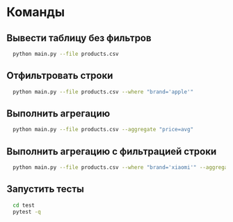 # Команды
## Вывести таблицу без фильтров

```bash
  python main.py --file products.csv
```
## Отфильтровать строки
```bash
  python main.py --file products.csv --where "brand='apple'"
```
## Выполнить агрегацию
```bash
  python main.py --file products.csv --aggregate "price=avg"
```
## Выполнить агрегацию c фильтрацией строки
```bash
  python main.py --file products.csv --where "brand='xiaomi'" --aggregate "price=min"
```
## Запустить тесты
```bash
  cd test 
  pytest -q
```
